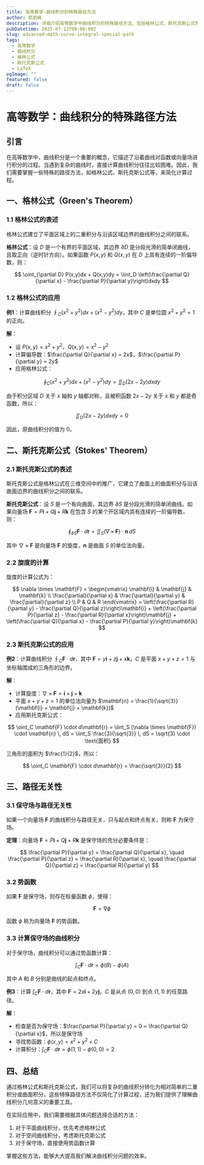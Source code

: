 ```yaml
---
title: 高等数学-曲线积分的特殊路径方法
author: 郭岩峰
description: 详细介绍高等数学中曲线积分的特殊路径方法，包括格林公式、斯托克斯公式等，附带LaTeX公式推导和中文解释。
pubDatetime: 2025-07-12T00:00:00Z
slug: advanced-math-curve-integral-special-path
tags:
  - 高等数学
  - 曲线积分
  - 格林公式
  - 斯托克斯公式
  - LaTeX
ogImage: ""
featured: false
draft: false
---
```


# 高等数学：曲线积分的特殊路径方法

## 引言

在高等数学中，曲线积分是一个重要的概念，它描述了沿着曲线对函数或向量场进行积分的过程。当遇到复杂的曲线时，直接计算曲线积分往往比较困难。因此，我们需要掌握一些特殊的路径方法，如格林公式、斯托克斯公式等，来简化计算过程。

## 一、格林公式（Green's Theorem）

### 1.1 格林公式的表述

格林公式建立了平面区域上的二重积分与沿该区域边界的曲线积分之间的联系。

**格林公式**：设 $D$ 是一个有界的平面区域，其边界 $\partial D$ 是分段光滑的简单闭曲线，且取正向（逆时针方向）。如果函数 $P(x,y)$ 和 $Q(x,y)$ 在 $D$ 上具有连续的一阶偏导数，则：

$$
\oint_{\partial D} P(x,y)dx + Q(x,y)dy = \iint_D \left(\frac{\partial Q}{\partial x} - \frac{\partial P}{\partial y}\right)dxdy
$$

### 1.2 格林公式的应用

**例1**：计算曲线积分 $\oint_C (x^2 + y^2)dx + (x^2 - y^2)dy$，其中 $C$ 是单位圆 $x^2 + y^2 = 1$ 的正向。

**解**：
- 设 $P(x,y) = x^2 + y^2$，$Q(x,y) = x^2 - y^2$
- 计算偏导数：$\frac{\partial Q}{\partial x} = 2x$，$\frac{\partial P}{\partial y} = 2y$
- 应用格林公式：

$$
\oint_C (x^2 + y^2)dx + (x^2 - y^2)dy = \iint_D (2x - 2y)dxdy
$$

由于积分区域 $D$ 关于 $x$ 轴和 $y$ 轴都对称，且被积函数 $2x - 2y$ 关于 $x$ 和 $y$ 都是奇函数，所以：

$$
\iint_D (2x - 2y)dxdy = 0
$$

因此，原曲线积分的值为 $0$。

## 二、斯托克斯公式（Stokes' Theorem）

### 2.1 斯托克斯公式的表述

斯托克斯公式是格林公式在三维空间中的推广，它建立了曲面上的曲面积分与沿该曲面边界的曲线积分之间的联系。

**斯托克斯公式**：设 $S$ 是一个有向曲面，其边界 $\partial S$ 是分段光滑的简单闭曲线。如果向量场 $\mathbf{F} = P\mathbf{i} + Q\mathbf{j} + R\mathbf{k}$ 在包含 $S$ 的某个开区域内具有连续的一阶偏导数，则：

$$
\oint_{\partial S} \mathbf{F} \cdot d\mathbf{r} = \iint_S (\nabla \times \mathbf{F}) \cdot \mathbf{n} \, dS
$$

其中 $\nabla \times \mathbf{F}$ 是向量场 $\mathbf{F}$ 的旋度，$\mathbf{n}$ 是曲面 $S$ 的单位法向量。

### 2.2 旋度的计算

旋度的计算公式为：

$$
\nabla \times \mathbf{F} = \begin{vmatrix}
\mathbf{i} & \mathbf{j} & \mathbf{k} \\
\frac{\partial}{\partial x} & \frac{\partial}{\partial y} & \frac{\partial}{\partial z} \\
P & Q & R
\end{vmatrix} = \left(\frac{\partial R}{\partial y} - \frac{\partial Q}{\partial z}\right)\mathbf{i} + \left(\frac{\partial P}{\partial z} - \frac{\partial R}{\partial x}\right)\mathbf{j} + \left(\frac{\partial Q}{\partial x} - \frac{\partial P}{\partial y}\right)\mathbf{k}
$$

### 2.3 斯托克斯公式的应用

**例2**：计算曲线积分 $\oint_C \mathbf{F} \cdot d\mathbf{r}$，其中 $\mathbf{F} = y\mathbf{i} + z\mathbf{j} + x\mathbf{k}$，$C$ 是平面 $x + y + z = 1$ 与坐标轴围成的三角形的边界。

**解**：
- 计算旋度：$\nabla \times \mathbf{F} = \mathbf{i} + \mathbf{j} + \mathbf{k}$
- 平面 $x + y + z = 1$ 的单位法向量为 $\mathbf{n} = \frac{1}{\sqrt{3}}(\mathbf{i} + \mathbf{j} + \mathbf{k})$
- 应用斯托克斯公式：

$$
\oint_C \mathbf{F} \cdot d\mathbf{r} = \iint_S (\nabla \times \mathbf{F}) \cdot \mathbf{n} \, dS = \iint_S \frac{3}{\sqrt{3}} \, dS = \sqrt{3} \cdot \text{面积}
$$

三角形的面积为 $\frac{1}{2}$，所以：

$$
\oint_C \mathbf{F} \cdot d\mathbf{r} = \frac{\sqrt{3}}{2}
$$

## 三、路径无关性

### 3.1 保守场与路径无关性

如果一个向量场 $\mathbf{F}$ 的曲线积分与路径无关，只与起点和终点有关，则称 $\mathbf{F}$ 为保守场。

**定理**：向量场 $\mathbf{F} = P\mathbf{i} + Q\mathbf{j} + R\mathbf{k}$ 是保守场的充分必要条件是：

$$
\frac{\partial P}{\partial y} = \frac{\partial Q}{\partial x}, \quad \frac{\partial P}{\partial z} = \frac{\partial R}{\partial x}, \quad \frac{\partial Q}{\partial z} = \frac{\partial R}{\partial y}
$$

### 3.2 势函数

如果 $\mathbf{F}$ 是保守场，则存在标量函数 $\phi$，使得：

$$
\mathbf{F} = \nabla \phi
$$

函数 $\phi$ 称为向量场 $\mathbf{F}$ 的势函数。

### 3.3 计算保守场的曲线积分

对于保守场，曲线积分可以通过势函数计算：

$$
\int_C \mathbf{F} \cdot d\mathbf{r} = \phi(B) - \phi(A)
$$

其中 $A$ 和 $B$ 分别是曲线的起点和终点。

**例3**：计算 $\int_C \mathbf{F} \cdot d\mathbf{r}$，其中 $\mathbf{F} = 2x\mathbf{i} + 2y\mathbf{j}$，$C$ 是从点 $(0,0)$ 到点 $(1,1)$ 的任意路径。

**解**：
- 检查是否为保守场：$\frac{\partial P}{\partial y} = 0 = \frac{\partial Q}{\partial x}$，所以是保守场
- 寻找势函数：$\phi(x,y) = x^2 + y^2 + C$
- 计算积分：$\int_C \mathbf{F} \cdot d\mathbf{r} = \phi(1,1) - \phi(0,0) = 2$

## 四、总结

通过格林公式和斯托克斯公式，我们可以将复杂的曲线积分转化为相对简单的二重积分或曲面积分。这些特殊路径方法不仅简化了计算过程，还为我们提供了理解曲线积分几何意义的重要工具。

在实际应用中，我们需要根据具体问题选择合适的方法：
1. 对于平面曲线积分，优先考虑格林公式
2. 对于空间曲线积分，考虑斯托克斯公式
3. 对于保守场，直接使用势函数计算

掌握这些方法，能够大大提高我们解决曲线积分问题的效率。